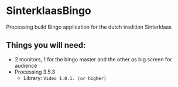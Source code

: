 # SinterklaasBingo
Processing build Bingo application for the dutch tradition Sinterklaas

## Things you will need:
* 2 monitors, 1 for the bingo master and the other as big screen for audience
* Processing 3.5.3
  * Library: `Video 1.0.1. (or higher)`
